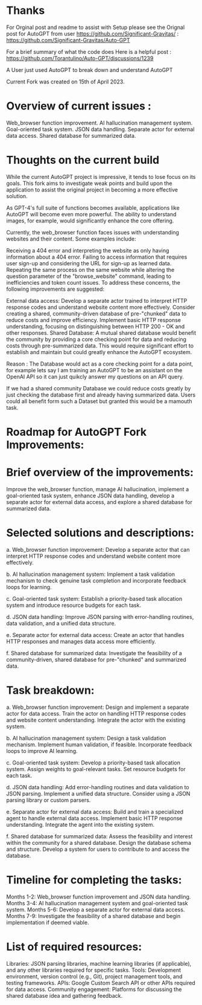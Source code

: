 Thanks
========

For Orginal post and readme to assist with Setup please see the Orignal post for AutoGPT from user https://github.com/Significant-Gravitas/ : 
https://github.com/Significant-Gravitas/Auto-GPT


For a brief summary of what the code does Here is a helpful post : 
https://github.com/Torantulino/Auto-GPT/discussions/1239

A User just used AutoGPT to break down and understand AutoGPT

Current Fork was created on 15th of April 2023. 

Overview of current issues : 
============================

Web_browser function improvement.
AI hallucination management system.
Goal-oriented task system.
JSON data handling.
Separate actor for external data access.
Shared database for summarized data.

Thoughts on the current build
==============================


While the current AutoGPT project is impressive, it tends to lose focus on its goals. This fork aims to investigate weak points and build upon the application to assist the original project in becoming a more effective solution.

As GPT-4's full suite of functions becomes available, applications like AutoGPT will become even more powerful. The ability to understand images, for example, would significantly enhance the core offering.

Currently, the web_browser function faces issues with understanding websites and their content. Some examples include:

Receiving a 404 error and interpreting the website as only having information about a 404 error.
Failing to access information that requires user sign-up and considering the URL for sign-up as learned data.
Repeating the same process on the same website while altering the question parameter of the "browse_website" command, leading to inefficiencies and token count issues.
To address these concerns, the following improvements are suggested:

External data access:
Develop a separate actor trained to interpret HTTP response codes and understand website content more effectively.
Consider creating a shared, community-driven database of pre-"chunked" data to reduce costs and improve efficiency.
Implement basic HTTP response understanding, focusing on distinguishing between HTTP 200 - OK and other responses.
Shared Database:
A mutual shared database would benefit the community by providing a core checking point for data and reducing costs through pre-summarized data.
This would require significant effort to establish and maintain but could greatly enhance the AutoGPT ecosystem.

Reason :
The Database would act as a core checking point for a data point, for example lets say I am training an AutoGPT to be an assistant on the OpenAI API so it can just quikcly answer my questions on an API query. 

If we had a shared community Database we could reduce costs greatly by just checking the database first and already having summarized data. Users could all benefit form such a Dataset but granted this would be a mamouth task. 


Roadmap for AutoGPT Fork Improvements:
======================================

Brief overview of the improvements:
===================================
Improve the web_browser function, manage AI hallucination, implement a goal-oriented task system, enhance JSON data handling, develop a separate actor for external data access, and explore a shared database for summarized data.

Selected solutions and descriptions:
====================================

a. Web_browser function improvement:
Develop a separate actor that can interpret HTTP response codes and understand website content more effectively.

b. AI hallucination management system:
Implement a task validation mechanism to check genuine task completion and incorporate feedback loops for learning.

c. Goal-oriented task system:
Establish a priority-based task allocation system and introduce resource budgets for each task.

d. JSON data handling:
Improve JSON parsing with error-handling routines, data validation, and a unified data structure.

e. Separate actor for external data access:
Create an actor that handles HTTP responses and manages data access more efficiently.

f. Shared database for summarized data:
Investigate the feasibility of a community-driven, shared database for pre-"chunked" and summarized data.

Task breakdown:
===============

a. Web_browser function improvement:
Design and implement a separate actor for data access.
Train the actor on handling HTTP response codes and website content understanding.
Integrate the actor with the existing system.

b. AI hallucination management system:
Design a task validation mechanism.
Implement human validation, if feasible.
Incorporate feedback loops to improve AI learning.

c. Goal-oriented task system:
Develop a priority-based task allocation system.
Assign weights to goal-relevant tasks.
Set resource budgets for each task.

d. JSON data handling:
Add error-handling routines and data validation to JSON parsing.
Implement a unified data structure.
Consider using a JSON parsing library or custom parsers.

e. Separate actor for external data access:
Build and train a specialized agent to handle external data access.
Implement basic HTTP response understanding.
Integrate the agent into the existing system.

f. Shared database for summarized data:
Assess the feasibility and interest within the community for a shared database.
Design the database schema and structure.
Develop a system for users to contribute to and access the database.

Timeline for completing the tasks:
==================================
Months 1-2: Web_browser function improvement and JSON data handling.
Months 3-4: AI hallucination management system and goal-oriented task system.
Months 5-6: Develop a separate actor for external data access.
Months 7-9: Investigate the feasibility of a shared database and begin implementation if deemed viable.

List of required resources:
===========================
Libraries: JSON parsing libraries, machine learning libraries (if applicable), and any other libraries required for specific tasks.
Tools: Development environment, version control (e.g., Git), project management tools, and testing frameworks.
APIs: Google Custom Search API or other APIs required for data access.
Community engagement: Platforms for discussing the shared database idea and gathering feedback.
